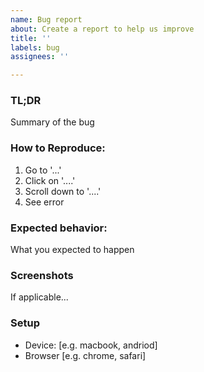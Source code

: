 ```yaml
---
name: Bug report
about: Create a report to help us improve
title: ''
labels: bug
assignees: ''

---
```


### TL;DR
Summary of the bug

### How to Reproduce:

1. Go to '...'
2. Click on '....'
3. Scroll down to '....'
4. See error

### Expected behavior:
What you expected to happen

### Screenshots
If applicable...

### Setup
 - Device: [e.g. macbook, andriod]
 - Browser [e.g. chrome, safari]
